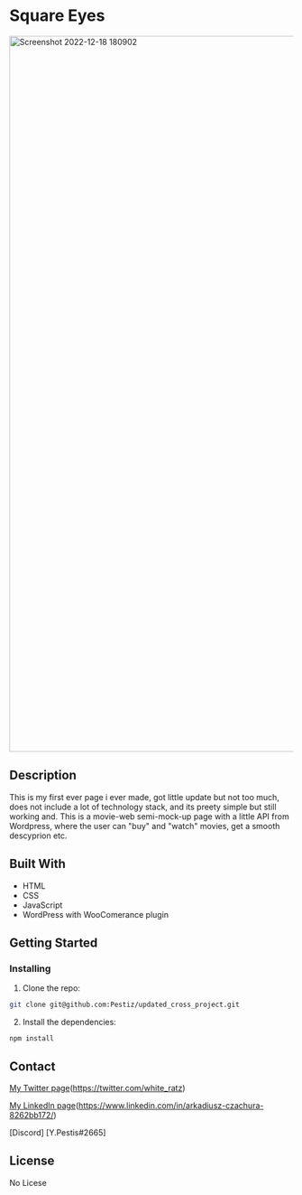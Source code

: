 # Square Eyes

<img width="1268" alt="Screenshot 2022-12-18 180902" src="https://user-images.githubusercontent.com/100325002/208314397-05e57985-dc5d-4f03-874a-c4c7fbc47e8c.png">

## Description

This is my first ever page i ever made, got little update but not too much, does not include a lot of technology stack, and its preety simple but still working and. This is a movie-web semi-mock-up page with a little API from Wordpress, where the user can "buy" and "watch" movies, get a smooth descyprion etc.

## Built With

- HTML
- CSS
- JavaScript
- WordPress with WooComerance plugin

## Getting Started


### Installing

1. Clone the repo:

```bash
git clone git@github.com:Pestiz/updated_cross_project.git
```

2. Install the dependencies:

```
npm install
```

## Contact


[My Twitter page](www.twitter.com)(https://twitter.com/white_ratz)

[My LinkedIn page](www.linkedin.com)(https://www.linkedin.com/in/arkadiusz-czachura-8262bb172/)

[Discord] [Y.Pestis#2665]

## License

No Licese
